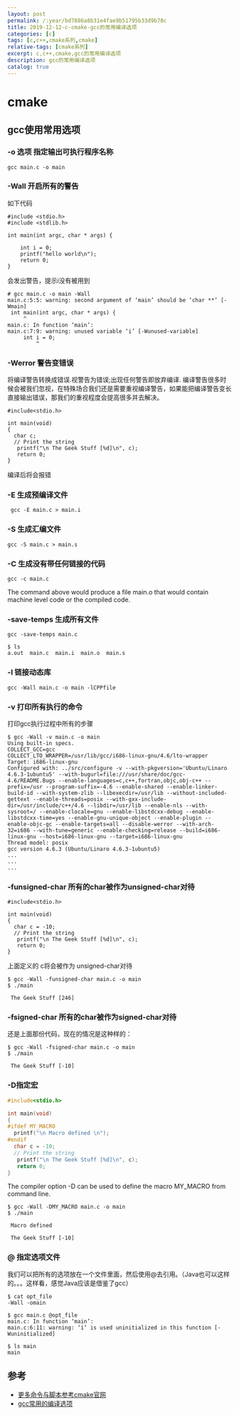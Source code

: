 ```yaml
---
layout: post
permalink: /:year/bd7886a8b31e4fae9b51795b33d9b78c
title: 2019-12-12-c-cmake-gcc的常用编译选项
categories: [c]
tags: [c,c++,cmake系列,cmake]
relative-tags: [cmake系列]
excerpt: c,c++,cmake,gcc的常用编译选项
description: gcc的常用编译选项
catalog: true
---
```


# cmake

## gcc使用常用选项

###  -o 选项 指定输出可执行程序名称

```
gcc main.c -o main
```

### -Wall 开启所有的警告

如下代码

```
#include <stdio.h>
#include <stdlib.h>

int main(int argc, char * args) {

    int i = 0;
    printf("hello world\n");
    return 0;
}
```

会发出警告，提示i没有被用到

```
# gcc main.c -o main -Wall
main.c:5:5: warning: second argument of ‘main’ should be ‘char **’ [-Wmain]
 int main(int argc, char * args) {
     ^
main.c: In function ‘main’:
main.c:7:9: warning: unused variable ‘i’ [-Wunused-variable]
     int i = 0;
         ^
```

### -Werror 警告变错误

将编译警告转换成错误.视警告为错误;出现任何警告即放弃编译.
编译警告很多时候会被我们忽视，在特殊场合我们还是需要重视编译警告，如果能把编译警告变长直接输出错误，那我们的重视程度会提高很多并去解决。

```
#include<stdio.h>

int main(void)
{
  char c;
  // Print the string
   printf("\n The Geek Stuff [%d]\n", c);
   return 0;
}
```

编译后将会报错

### -E 生成预编译文件

```
 gcc -E main.c > main.i
```

### -S 生成汇编文件

```
gcc -S main.c > main.s
```

### -C 生成没有带任何链接的代码

```
gcc -c main.c
```

The command above would produce a file main.o that would contain machine level code or the compiled code.

### -save-temps 生成所有文件

```
gcc -save-temps main.c
```

```
$ ls
a.out  main.c  main.i  main.o  main.s
```

### -l 链接动态库

```
gcc -Wall main.c -o main -lCPPfile
```

### -v 打印所有执行的命令

打印gcc执行过程中所有的步骤

```
$ gcc -Wall -v main.c -o main
Using built-in specs.
COLLECT_GCC=gcc
COLLECT_LTO_WRAPPER=/usr/lib/gcc/i686-linux-gnu/4.6/lto-wrapper
Target: i686-linux-gnu
Configured with: ../src/configure -v --with-pkgversion='Ubuntu/Linaro 4.6.3-1ubuntu5' --with-bugurl=file:///usr/share/doc/gcc-4.6/README.Bugs --enable-languages=c,c++,fortran,objc,obj-c++ --prefix=/usr --program-suffix=-4.6 --enable-shared --enable-linker-build-id --with-system-zlib --libexecdir=/usr/lib --without-included-gettext --enable-threads=posix --with-gxx-include-dir=/usr/include/c++/4.6 --libdir=/usr/lib --enable-nls --with-sysroot=/ --enable-clocale=gnu --enable-libstdcxx-debug --enable-libstdcxx-time=yes --enable-gnu-unique-object --enable-plugin --enable-objc-gc --enable-targets=all --disable-werror --with-arch-32=i686 --with-tune=generic --enable-checking=release --build=i686-linux-gnu --host=i686-linux-gnu --target=i686-linux-gnu
Thread model: posix
gcc version 4.6.3 (Ubuntu/Linaro 4.6.3-1ubuntu5)
...
...
...
```

### -funsigned-char 所有的char被作为unsigned-char对待

```
#include<stdio.h>

int main(void)
{
  char c = -10;
  // Print the string
   printf("\n The Geek Stuff [%d]\n", c);
   return 0;
}
```

上面定义的 c将会被作为 unsigned-char对待

```
$ gcc -Wall -funsigned-char main.c -o main
$ ./main

 The Geek Stuff [246]
```

### -fsigned-char 所有的char被作为signed-char对待

还是上面那份代码，现在的情况是这种样的：

```
$ gcc -Wall -fsigned-char main.c -o main
$ ./main

 The Geek Stuff [-10]
```

### -D指定宏

```c
#include<stdio.h>

int main(void)
{
#ifdef MY_MACRO
  printf("\n Macro defined \n");
#endif
  char c = -10;
  // Print the string
   printf("\n The Geek Stuff [%d]\n", c);
   return 0;
}
```

The compiler option -D can be used to define the macro MY_MACRO from command line.

```
$ gcc -Wall -DMY_MACRO main.c -o main
$ ./main

 Macro defined 

 The Geek Stuff [-10]
```

### @ 指定选项文件

我们可以把所有的选项放在一个文件里面，然后使用@去引用。（Java也可以这样的。。。这样看，感觉Java应该是借鉴了gcc）

```
$ cat opt_file 
-Wall -omain
```

```
$ gcc main.c @opt_file
main.c: In function ‘main’:
main.c:6:11: warning: ‘i’ is used uninitialized in this function [-Wuninitialized]

$ ls main
main
```

## 参考

* [更多命令与脚本参考cmake官网](https://cmake.org/cmake/help/v3.16/manual/cmake-commands.7.html)
* [gcc常用的编译选项](https://www.thegeekstuff.com/2012/10/gcc-compiler-options/)